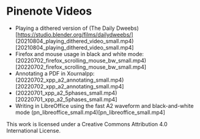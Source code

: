 # Pinenote Videos

* Playing a dithered version of (The Daily Dweebs)[https://studio.blender.org/films/dailydweebs/] (20210804_playing_dithered_video_small.mp4)[20210804_playing_dithered_video_small.mp4]
* Firefox and mouse usage in black and white mode: (20220702_firefox_scrolling_mouse_bw_small.mp4)[20220702_firefox_scrolling_mouse_bw_small.mp4]
* Annotating a PDF in Xournalpp: (20220702_xpp_a2_annotating_small.mp4)[20220702_xpp_a2_annotating_small.mp4]
* (20220701_xpp_a2_5phases_small.mp4)[20220701_xpp_a2_5phases_small.mp4]
* Writing in LibreOffice using the fast A2 waveform and black-and-white mode (pn_libreoffice_small.mp4)[pn_libreoffice_small.mp4]

This work is licensed under a Creative Commons Attribution 4.0 International License.
